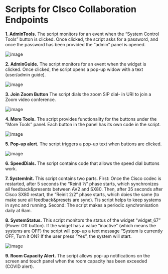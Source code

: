 <h1>Scripts for CIsco Collaboration Endpoints</h1>

**1.	AdminTools.** The script monitors for an event when the “System Control Tools” button is clicked. Once clicked, the script asks for a password, and once the password has been provided the “admin” panel is opened.

![image](https://user-images.githubusercontent.com/45620101/111865190-9aba9f00-8976-11eb-9097-bdec423e9815.png)
 
**2.	AdminGuide.** The script monitors for an event when the widget is clicked. Once clicked, the script opens a pop-up widow with a text (user/admin guide).

![image](https://user-images.githubusercontent.com/45620101/111865405-cdb16280-8977-11eb-9c71-585bbe99948d.png)

**3.	Join Zoom Button** The script dials the zoom SIP dial- in URI to join a Zoom video conference.

![image](https://user-images.githubusercontent.com/45620101/111865420-defa6f00-8977-11eb-85bc-056c2ed28856.png)

**4.	More Tools.** The script provides functionality for the buttons under the “More Tools” panel. Each button in the panel has its own code in the script.

![image](https://user-images.githubusercontent.com/45620101/111865318-74493380-8977-11eb-90f1-898baa3ab628.png)
 
**5.	Pop-up alert.** The script triggers a pop-up text when buttons are clicked.
 
 ![image](https://user-images.githubusercontent.com/45620101/111865327-81feb900-8977-11eb-9e26-ce141dc4f9d2.png)

**6.	SpeedDials.** The script contains code that allows the speed dial buttons work.
 
**7.	SystemInit.** This script contains two parts.  First:  Once the Cisco codec is restarted, after 5 seconds the “Reinit ½” phase starts, which synchronizes all feedback&presents between AV2 and SX80. Then, after 35 seconds after Cisco SX80 restart, the “Reinit 2/2” phase starts, which doies the same (to make sure all feedback&presets are sync). Tis script helps to keep systems in sync and running. Second: The script makes a periodic synchronisation daily at 6am.

**8.	SystemStatus.** This script monitors the status of the widget “widget_67” (Power Off button). If the widget has a value “inactive” (which means the systems are OFF) the script will pop-up a text message “System is currently OFF, Turn it ON? If the user press “Yes”, the system will start.
 
 ![image](https://user-images.githubusercontent.com/45620101/111865333-904cd500-8977-11eb-9abb-2b65666301c5.png)
 
**9.	Room Capacity Alert.** The script allows pop-up notifications on the screen and touch panel when the room capacity has been exceeded (COVID alert).

